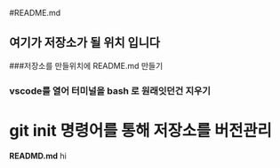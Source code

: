 #README.md



## 여기가 저장소가 될 위치 입니다

###저장소를 만들위치에 README.md 만들기
### vscode를 열어 터미널을 bash 로 원래잇던건 지우기

# git init 명령어를 통해 저장소를 버전관리



__READMD.md__       hi